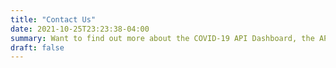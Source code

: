```yaml
---
title: "Contact Us"
date: 2021-10-25T23:23:38-04:00
summary: Want to find out more about the COVID-19 API Dashboard, the API itself or the data we collect? Reach out and contact us.
draft: false
---
```


